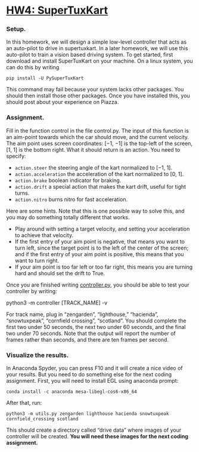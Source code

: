 # <ins>HW4: SuperTuxKart</ins>

### Setup. 
In this homework, we will design a simple low-level controller that acts as an auto-pilot to 
drive in supertuxkart. In a later homework, we will use this auto-pilot to train a vision 
based driving system. To get started, first download and install SuperTuxKart on your 
machine. On a linux system, you can do this by writing

    pip install -U PySuperTuxKart

This command may fail because your system lacks other packages. You should then install 
those other packages. Once you have installed this, you should post about your experience on 
Piazza.

### Assignment. 
Fill in the function control in the file control.py. The input of this function is an 
aim-point towards which the car should move, and the current velocity. The aim point uses 
screen coordinates: [−1, −1] is the top-left of the screen, [1, 1] is the bottom right.
What it should return is an action. You need to specify:
* `action.steer` the steering angle of the kart normalized to [−1, 1].
* `action.acceleration` the acceleration of the kart normalized to [0, 1].
* `action.brake` boolean indicator for braking.
* `action.drift` a special action that makes the kart drift, useful for tight turns.
* `action.nitro` burns nitro for fast acceleration.

Here are some hints. Note that this is one possible way to solve this, and you may do something totally different that works.
* Play around with setting a target velocity, and setting your acceleration to achieve that velocity.
* If the first entry of your aim point is negative, that means you want to turn left, since the target point is to the left of the center of the screen; and if the first entry of your aim point is positive, this means that you want to turn right.
* If your aim point is too far left or too far right, this means you are turning hard and should set the drift to True.

Once you are finished writing [controller.py](code/homework/controller.py), you should be able to test your controller by writing:

   python3 -m controller [TRACK_NAME] -v

For track name, plug in “zengarden”, “lighthouse,” “hacienda”, “snowtuxpeak”, “cornfield 
crossing”, “scotland”. You should complete the first two under 50 seconds, the next two 
under 60 seconds, and the final two under 70 seconds. Note that the output will report the 
number of frames rather than seconds, and there are ten frames per second.

### Visualize the results. 
In Anaconda Spyder, you can press F10 and it will create a nice video of your results. But you need to do something else for the next coding assignment. First, you will need to install EGL using anaconda prompt:

    conda install -c anaconda mesa-libegl-cos6-x86_64

After that, run:

    python3 -m utils.py zengarden lighthouse hacienda snowtuxpeak cornfield_crossing scotland

This should create a directory called “drive data” where images of your controller will be created. <b>You will need these images for the next coding assignment.</b>